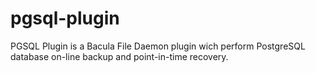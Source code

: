 pgsql-plugin
============

PGSQL Plugin is a Bacula File Daemon plugin wich perform PostgreSQL database on-line backup and point-in-time recovery.
